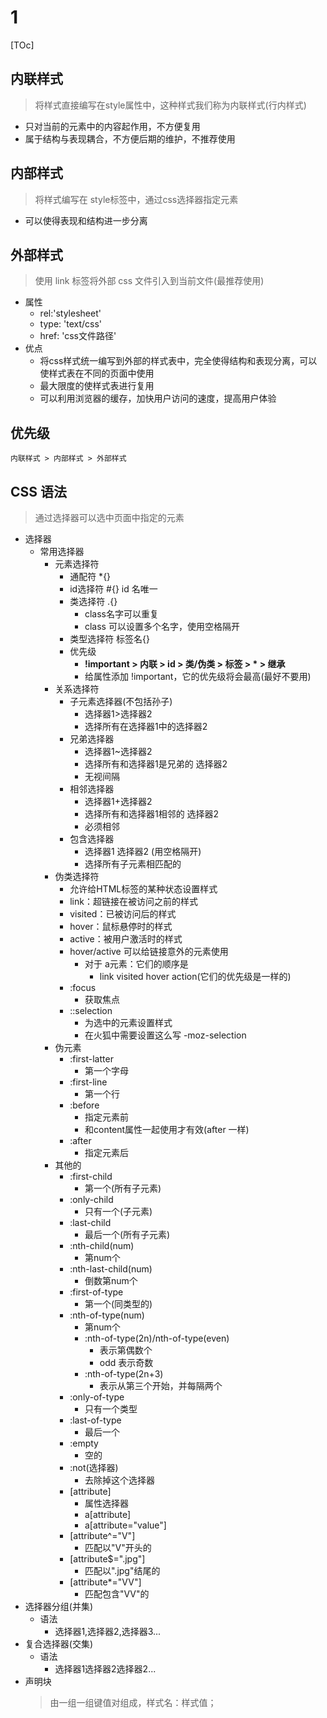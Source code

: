 # 1
[TOc]
## 内联样式
> 将样式直接编写在style属性中，这种样式我们称为内联样式(行内样式)
- 只对当前的元素中的内容起作用，不方便复用
- 属于结构与表现耦合，不方便后期的维护，不推荐使用

## 内部样式
> 将样式编写在 style标签中，通过css选择器指定元素
- 可以使得表现和结构进一步分离

## 外部样式
> 使用 link 标签将外部 css 文件引入到当前文件(最推荐使用)
- 属性
    + rel:'stylesheet'
    + type: 'text/css'
    + href: 'css文件路径'
- 优点
    + 将css样式统一编写到外部的样式表中，完全使得结构和表现分离，可以使样式表在不同的页面中使用
    + 最大限度的使样式表进行复用
    + 可以利用浏览器的缓存，加快用户访问的速度，提高用户体验
## 优先级
    内联样式 > 内部样式 > 外部样式
## CSS 语法
> 通过选择器可以选中页面中指定的元素
- 选择器
    + 常用选择器
        + 元素选择符
            + 通配符 *{}
            + id选择符 #{} id 名唯一
            + 类选择符 .{} 
                + class名字可以重复
                + class 可以设置多个名字，使用空格隔开
            + 类型选择符 标签名{}
            + 优先级
                + **!important > 内联 > id > 类/伪类 > 标签 > * > 继承**
                + 给属性添加 !important，它的优先级将会最高(最好不要用)
        + 关系选择符
            + 子元素选择器(不包括孙子)
                + 选择器1>选择器2
                + 选择所有在选择器1中的选择器2
            + 兄弟选择器
                + 选择器1~选择器2
                + 选择所有和选择器1是兄弟的 选择器2
                + 无视间隔
            + 相邻选择器
                + 选择器1+选择器2
                + 选择所有和选择器1相邻的 选择器2
                + 必须相邻
            + 包含选择器
                + 选择器1 选择器2 (用空格隔开)
                + 选择所有子元素相匹配的
        + 伪类选择符
            + 允许给HTML标签的某种状态设置样式
            + link：超链接在被访问之前的样式
            + visited：已被访问后的样式
            + hover：鼠标悬停时的样式
            + active：被用户激活时的样式
            + hover/active 可以给链接意外的元素使用
                + 对于 a元素：它们的顺序是
                    + link visited hover action(它们的优先级是一样的)
            + :focus
                + 获取焦点
            + ::selection
                + 为选中的元素设置样式
                + 在火狐中需要设置这么写 -moz-selection
        + 伪元素
            + :first-latter
                + 第一个字母
            + :first-line
                + 第一个行
            + :before
                + 指定元素前
                + 和content属性一起使用才有效(after 一样)                                       
            + :after
                + 指定元素后
        + 其他的
            + :first-child 
                + 第一个(所有子元素)
            + :only-child
                + 只有一个(子元素)
            + :last-child
                + 最后一个(所有子元素)
            + :nth-child(num)
                + 第num个
            + :nth-last-child(num)
                + 倒数第num个
            + :first-of-type
                + 第一个(同类型的)
            + :nth-of-type(num)
                + 第num个
                + :nth-of-type(2n)/nth-of-type(even)
                    + 表示第偶数个
                    + odd 表示奇数
                + :nth-of-type(2n+3)
                    + 表示从第三个开始，并每隔两个
            + :only-of-type
                + 只有一个类型
            + :last-of-type
                + 最后一个
            + :empty
                + 空的
            + :not(选择器)
                + 去除掉这个选择器
            + [attribute]
                + 属性选择器
                + a[attribute]
                + a[attribute="value"]
            + [attribute^="V"]
                + 匹配以"V"开头的
            + [attribute$=".jpg"]
                + 匹配以".jpg"结尾的
            + [attribute*="VV"]
                + 匹配包含"VV"的
- 选择器分组(并集)
    + 语法
        + 选择器1,选择器2,选择器3...
- 复合选择器(交集)
    + 语法
        + 选择器1选择器2选择器2...
- 声明块
    > 由一组一组键值对组成，样式名：样式值；



